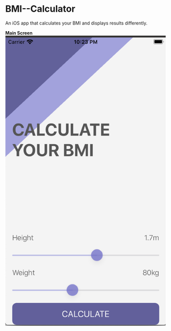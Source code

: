 # BMI--Calculator
An iOS app that calculates your BMI and displays results differently.

**Main Screen**
![main](https://github.com/yvoxu/BMI--Calculator/blob/master/app-demo/main.png)
